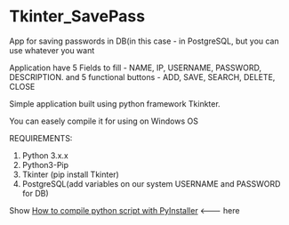 # Tkinter_SavePass
App for saving passwords in DB(in this case - in PostgreSQL, but you can use whatever you want

Application have 5 Fields to fill - NAME, IP, USERNAME, PASSWORD, DESCRIPTION.
             and 5 functional buttons - ADD, SAVE, SEARCH, DELETE, CLOSE

Simple application built using python framework Tkinkter.

You can easely compile it for using on Windows OS

REQUIREMENTS:
  1. Python 3.x.x
  2. Python3-Pip 
  3. Tkinter (pip install Tkinter)
  4. PostgreSQL(add variables on our system USERNAME and PASSWORD for DB)
  
  
 Show <a href="https://www.ptrace-security.com/blog/how-to-compile-python-scripts-with-pyinstaller/">How to compile python script with PyInstaller</a> <--- here
